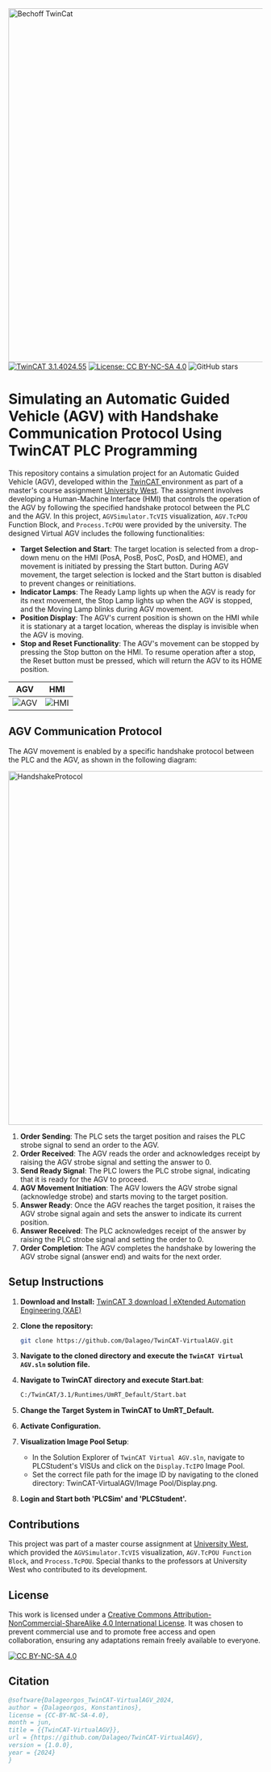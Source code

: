 <div align="left">
  <img src="https://github.com/Dalageo/TwinCAT-VirtualAGV/assets/153513781/498163f4-35a1-45b9-a442-9889c5e9966e" alt="Bechoff TwinCat" width="700"/>
</div>

<div align="left">
  <a href="https://www.beckhoff.com/en-en/products/automation/twincat/" target="_blank">
    <img src="https://img.shields.io/badge/TwinCAT-3.1.4024.55-blue" alt="TwinCAT 3.1.4024.55"></a>
  <a href="https://github.com/Dalageo/TwinCAT-VirtualAGV/blob/main/LICENSE" target="_blank">
    <img src="https://img.shields.io/badge/License-CC%20BY--NC--SA%204.0-lightgrey" alt="License: CC BY-NC-SA 4.0"></a>
  <img src="https://img.shields.io/github/stars/Dalageo/TwinCat-VirtualAGV?style=social" alt="GitHub stars">
</div>

# Simulating an Automatic Guided Vehicle (AGV) with Handshake Communication Protocol Using TwinCAT PLC Programming

This repository contains a simulation project for an Automatic Guided Vehicle (AGV), developed within the <a href="https://www.beckhoff.com/en-en/products/automation/twincat/"> TwinCAT </a> environment as part of a master's course assignment <a href="https://www.hv.se/en/">University West</a>. The assignment involves developing a Human-Machine Interface (HMI) that controls the operation of the AGV by following the specified handshake protocol between the PLC and the AGV. In this project, `AGVSimulator.TcVIS` visualization, `AGV.TcPOU` Function Block, and `Process.TcPOU` were provided by the university. The designed Virtual AGV includes the following functionalities:

- **Target Selection and Start**: The target location is selected from a drop-down menu on the HMI (PosA, PosB, PosC, PosD, and HOME), and movement is initiated by pressing the Start button. During AGV movement, the target selection is locked and the Start button is disabled to prevent changes or reinitiations.
- **Indicator Lamps**: The Ready Lamp lights up when the AGV is ready for its next movement, the Stop Lamp lights up when the AGV is stopped, and the Moving Lamp blinks during AGV movement.
- **Position Display**: The AGV's current position is shown on the HMI while it is stationary at a target location, whereas the display is invisible when the AGV is moving.
- **Stop and Reset Functionality**: The AGV's movement can be stopped by pressing the Stop button on the HMI. To resume operation after a stop, the Reset button must be pressed, which will return the AGV to its HOME position.

| AGV | HMI |
|-----|-----|
| ![AGV](https://github.com/Dalageo/TwinCAT-VirtualAGV/assets/153513781/330c0a75-f7f4-4bd9-9569-b344b3bb36ab) | ![HMI](https://github.com/Dalageo/TwinCAT-VirtualAGV/assets/153513781/77c44aff-69eb-4aa5-99f0-79cd7a449320) |


## AGV Communication Protocol
The AGV movement is enabled by a specific handshake protocol between the PLC and the AGV, as shown in the following diagram:
<div align="left">
  <img src="https://github.com/Dalageo/TwinCAT-VirtualElevator/assets/153513781/6bff5260-af2c-4dde-8354-e4f227e98b29" alt="HandshakeProtocol" width="700"/>
</div>

1. **Order Sending**: The PLC sets the target position and raises the PLC strobe signal to send an order to the AGV.
2. **Order Received**: The AGV reads the order and acknowledges receipt by raising the AGV strobe signal and setting the answer to 0.
3. **Send Ready Signal**: The PLC lowers the PLC strobe signal, indicating that it is ready for the AGV to proceed.
4. **AGV Movement Initiation**: The AGV lowers the AGV strobe signal (acknowledge strobe) and starts moving to the target position.
5. **Answer Ready**: Once the AGV reaches the target position, it raises the AGV strobe signal again and sets the answer to indicate its current position.
6. **Answer Received**: The PLC acknowledges receipt of the answer by raising the PLC strobe signal and setting the order to 0.
7. **Order Completion**: The AGV completes the handshake by lowering the AGV strobe signal (answer end) and waits for the next order.

## Setup Instructions

1. **Download and Install:**
   [TwinCAT 3 download | eXtended Automation Engineering (XAE)](https://www.beckhoff.com/en-en/support/download-finder/search-result/?download_group=97028248&download_item=650023470)
   
2. **Clone the repository:**
   ```sh
   git clone https://github.com/Dalageo/TwinCAT-VirtualAGV.git
   
3. **Navigate to the cloned directory and execute the `TwinCAT Virtual AGV.sln` solution file.**

4. **Navigate to TwinCAT directory and execute Start.bat**:
   ```sh
   C:/TwinCAT/3.1/Runtimes/UmRT_Default/Start.bat

5. **Change the Target System in TwinCAT to UmRT_Default.**
   
6. **Activate Configuration.**

7. **Visualization Image Pool Setup**:
    - In the Solution Explorer of `TwinCAT Virtual AGV.sln`, navigate to PLCStudent's VISUs and click on the `Display.TcIPO` Image Pool.
    - Set the correct file path for the image ID by navigating to the cloned directory: TwinCAT-VirtualAGV/Image Pool/Display.png.
   
8. **Login and Start both 'PLCSim' and 'PLCStudent'.**
  
## Contributions

This project was part of a master course assignment at [University West](https://www.hv.se/en/), which provided the `AGVSimulator.TcVIS` visualization, `AGV.TcPOU Function Block`, and `Process.TcPOU`. Special thanks to the professors at University West who contributed to its development.

## License

This work is licensed under a [Creative Commons Attribution-NonCommercial-ShareAlike 4.0 International License](https://creativecommons.org/licenses/by-nc-sa/4.0/). It was chosen to prevent commercial use and to promote free access and open collaboration, ensuring any adaptations remain freely available to everyone.

[![CC BY-NC-SA 4.0][cc-by-nc-sa-image]][cc-by-nc-sa]

[cc-by-nc-sa]: http://creativecommons.org/licenses/by-nc-sa/4.0/
[cc-by-nc-sa-image]: https://licensebuttons.net/l/by-nc-sa/4.0/88x31.png
[cc-by-nc-sa-shield]: https://img.shields.io/badge/License-CC%20BY--NC--SA%204.0-lightgrey.svg

## Citation

```bibtex
@software{Dalageorgos_TwinCAT-VirtualAGV_2024,
author = {Dalageorgos, Konstantinos},
license = {CC-BY-NC-SA-4.0},
month = jun,
title = {{TwinCAT-VirtualAGV}},
url = {https://github.com/Dalageo/TwinCAT-VirtualAGV},
version = {1.0.0},
year = {2024}
}
